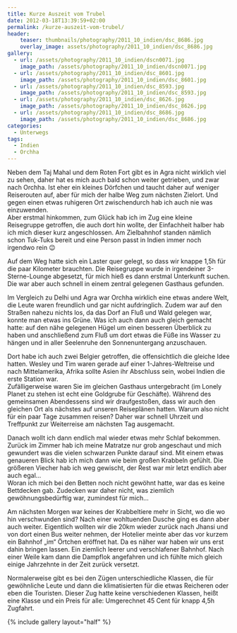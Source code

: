 ```yaml
---
title: Kurze Auszeit vom Trubel
date: 2012-03-18T13:39:59+02:00
permalink: /kurze-auszeit-vom-trubel/
header:
    teaser: thumbnails/photography/2011_10_indien/dsc_8686.jpg
    overlay_image: assets/photography/2011_10_indien/dsc_8686.jpg
gallery:
  - url: /assets/photography/2011_10_indien/dscn0071.jpg
    image_path: /assets/photography/2011_10_indien/dscn0071.jpg
  - url: /assets/photography/2011_10_indien/dsc_8601.jpg
    image_path: /assets/photography/2011_10_indien/dsc_8601.jpg
  - url: /assets/photography/2011_10_indien/dsc_8593.jpg
    image_path: /assets/photography/2011_10_indien/dsc_8593.jpg
  - url: /assets/photography/2011_10_indien/dsc_8626.jpg
    image_path: /assets/photography/2011_10_indien/dsc_8626.jpg
  - url: /assets/photography/2011_10_indien/dsc_8686.jpg
    image_path: /assets/photography/2011_10_indien/dsc_8686.jpg
categories:
  - Unterwegs
tags:
  - Indien
  - Orchha
---
```


Neben dem Taj Mahal und dem Roten Fort gibt es in Agra nicht wirklich viel zu sehen, daher hat es mich auch bald schon weiter getrieben, 
und zwar nach Orchha. Ist eher ein kleines Dörfchen und taucht daher auf weniger Reiserouten auf, 
aber für mich der halbe Weg zum nächsten Zielort. Und gegen einen etwas ruhigeren Ort zwischendurch hab ich auch nie was einzuwenden.  
Aber erstmal hinkommen, zum Glück hab ich im Zug eine kleine Reisegruppe getroffen, die auch dort hin wollte, 
der Einfachheit halber hab ich mich dieser kurz angeschlossen. Am Zielbahnhof standen nämlich schon Tuk-Tuks bereit 
und eine Person passt in Indien immer noch irgendwo rein 😉  

Auf dem Weg hatte sich ein Laster quer gelegt, so dass wir knappe 1,5h für die paar Kilometer brauchten. 
Die Reisegruppe wurde in irgendeiner 3-Sterne-Lounge abgesetzt, für mich hieß es dann erstmal Unterkunft suchen. 
Die war aber auch schnell in einem zentral gelegenen Gasthaus gefunden.  

Im Vergleich zu Delhi und Agra war Orchha wirklich eine etwas andere Welt, die Leute waren freundlich und gar nicht aufdringlich. 
Zudem war auf den Straßen nahezu nichts los, da das Dorf an Fluß und Wald gelegen war, konnte man etwas ins Grüne. 
Was ich auch dann auch gleich gemacht hatte: auf den nähe gelegenen Hügel um einen besseren Überblick zu haben und anschließend zum Fluß um dort etwas die Füße ins Wasser zu hängen und in aller Seelenruhe den Sonnenuntergang anzuschauen.  

Dort habe ich auch zwei Belgier getroffen, die offensichtlich die gleiche Idee hatten. 
Wesley und Tim waren gerade auf einer 1-Jahres-Weltreise und nach Mittelamerika, Afrika sollte Asien ihr Abschluss sein, wobei Indien die erste Station war.  
Zufälligerweise waren Sie im gleichen Gasthaus untergebracht (im Lonely Planet zu stehen ist echt eine Goldgrube für Geschäfte). 
Während des gemeinsamen Abendessens sind wir draufgestoßen, dass wir auch den gleichen Ort als nächstes auf unseren Reiseplänen hatten. 
Warum also nicht für ein paar Tage zusammen reisen? Daher war schnell Uhrzeit und Treffpunkt zur Weiterreise am nächsten Tag ausgemacht.  

Danach wollt ich dann endlich mal wieder etwas mehr Schlaf bekommen. Zurück im Zimmer hab ich meine Matratze 
nur grob angeschaut und mich gewundert was die vielen schwarzen Punkte darauf sind. Mit einem etwas genaueren Blick 
hab ich mich dann wie beim großen Krabbeln gefühlt. Die größeren Viecher hab ich weg gewischt, der Rest war mir letzt endlich aber auch egal…  
Woran ich mich bei den Betten noch nicht gewöhnt hatte, war das es keine Bettdecken gab. Zudecken war daher nicht, 
was ziemlich gewöhnungsbedürftig war, zumindest für mich…

Am nächsten Morgen war keines der Krabbeltiere mehr in Sicht, wo die wo hin verschwunden sind? 
Nach einer wohltuenden Dusche ging es dann aber auch weiter. Eigentlich wollten wir die 20km wieder zurück nach Jhansi 
und von dort einen Bus weiter nehmen, der Hotelier meinte aber das vor kurzem ein Bahnhof „im“ Örtchen eröffnet hat. 
Da es näher war haben wir uns erst dahin bringen lassen. Ein ziemlich leerer und verschlafener Bahnhof. 
Nach einer Weile kam dann die Dampflok angefahren und ich fühlte mich gleich einige Jahrzehnte in der Zeit zurück versetzt.  

Normalerweise gibt es bei den Zügen unterschiedliche Klassen, die für gewöhnliche Leute und dann die klimatisierten 
für die etwas Reicheren oder eben die Touristen. Dieser Zug hatte keine verschiedenen Klassen, 
heißt eine Klasse und ein Preis für alle: Umgerechnet 45 Cent für knapp 4,5h Zugfahrt.

{% include gallery layout="half" %}
